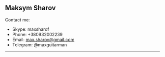 Maksym Sharov
-------------

Contact me:
- Skype: maxsharof
- Phone: +380932002239
- Email: max.sharov@gmail.com
- Telegram: @maxguitarman

-------------
